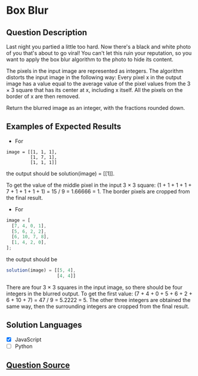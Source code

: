 # Box Blur

## Question Description

Last night you partied a little too hard. Now there's a black and white photo of you that's about to go viral! You can't let this ruin your reputation, so you want to apply the box blur algorithm to the photo to hide its content.

The pixels in the input image are represented as integers. The algorithm distorts the input image in the following way: Every pixel x in the output image has a value equal to the average value of the pixel values from the 3 × 3 square that has its center at x, including x itself. All the pixels on the border of x are then removed.

Return the blurred image as an integer, with the fractions rounded down.

## Examples of Expected Results

- For

```
image = [[1, 1, 1],
         [1, 7, 1],
         [1, 1, 1]]
```

the output should be solution(image) = [[1]].

To get the value of the middle pixel in the input 3 × 3 square: (1 + 1 + 1 + 1 + 7 + 1 + 1 + 1 + 1) = 15 / 9 = 1.66666 = 1. The border pixels are cropped from the final result.

- For

```js
image = [
  [7, 4, 0, 1],
  [5, 6, 2, 2],
  [6, 10, 7, 8],
  [1, 4, 2, 0],
];
```

the output should be

```js
solution(image) = [[5, 4],
                   [4, 4]]
```

There are four 3 × 3 squares in the input image, so there should be four integers in the blurred output. To get the first value: (7 + 4 + 0 + 5 + 6 + 2 + 6 + 10 + 7) = 47 / 9 = 5.2222 = 5. The other three integers are obtained the same way, then the surrounding integers are cropped from the final result.

## Solution Languages

- [x] JavaScript
- [ ] Python

## [Question Source](https://app.codesignal.com/arcade/intro/level-5/5xPitc3yT3dqS7XkP)
